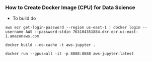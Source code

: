 ### How to Create Docker Image (CPU) for Data Science

* To build do

```
aws ecr get-login-password --region us-east-1 | docker login --username AWS --password-stdin 763104351884.dkr.ecr.us-east-1.amazonaws.com 
```


```
docker build --no-cache -t aws-jupyter . 
```

```
docker run --gpus=all -it -p 8888:8888 aws-jupyter:latest
```

